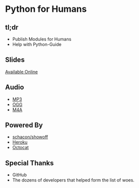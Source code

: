 # Python for Humans

## tl;dr

- Publish Modules for Humans
- Help with Python-Guide

## Slides

[Available Online](http://python-for-humans.heroku.com)

## Audio

- [MP3](http://cl.ly/1h0y0k2F0D2K3F3V3J16/PyCodeConf2011_-_Kenneth_Reitz_01.mp3)
- [OGG](http://codeconf.s3.amazonaws.com/2011/pycodeconf/talks/PyCodeConf2011%20-%20Craig%20Kerstiens.ogg)
- [M4A](http://codeconf.s3.amazonaws.com/2011/pycodeconf/talks/PyCodeConf2011%20-%20Kenneth%20Reitz.m4a)


## Powered By

- [schacon/showoff](https://github.com/schacon/showoff)
- [Heroku](https://heroku.com)
- [Octocat](http://www.redbull.com/)

## Special Thanks

- GitHub
- The dozens of developers that helped form the list of woes.
